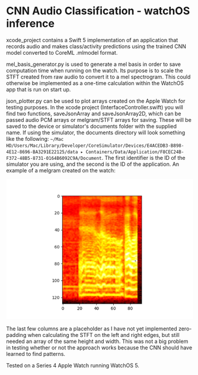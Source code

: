 # CNN Audio Classification - watchOS inference

xcode_project contains a Swift 5 implementation of an application that records audio and makes class/activity predictions using the trained CNN model converted to CoreML .mlmodel format.

mel_basis_generator.py is used to generate a mel basis in order to save computation time when running on the watch. Its purpose is to scale the STFT created from raw audio to convert it to a mel spectrogram. This could otherwise be implemented as a one-time calculation within the WatchOS app that is run on start up.

json_plotter.py can be used to plot arrays created on the Apple Watch for testing purposes. In the xcode project (InterfaceController.swift) you will find two functions, saveJsonArray and saveJsonArray2D, which can be passed audio PCM arrays or melgram/STFT arrays for saving. These will be saved to the device or simulator's documents folder with the supplied name. If using the simulator, the documents directory will look something like the following: `⁨~/Mac HD⁩/Users⁩/Mac⁩/Library/Developer⁩/CoreSimulator⁩/Devices⁩/E4ACEDB3-B898-4E12-8696-BA3291E22125/data⁩ ▸ ⁨Containers/Data/Application/F8CEC24B-F372-48B5-8731-0164B6092C9A⁩/Document`. The first identifier is the ID of the simulator you are using, and the second is the ID of the application. An example of a melgram created on the watch:

![melgram created on Apple Watch](mel_gram.png)

The last few columns are a placeholder as I have not yet implemented zero-padding when calculating the STFT on the left and right edges, but still needed an array of the same height and width. This was not a big problem in testing whether or not the approach works because the CNN should have learned to find patterns.

Tested on a Series 4 Apple Watch running WatchOS 5.
